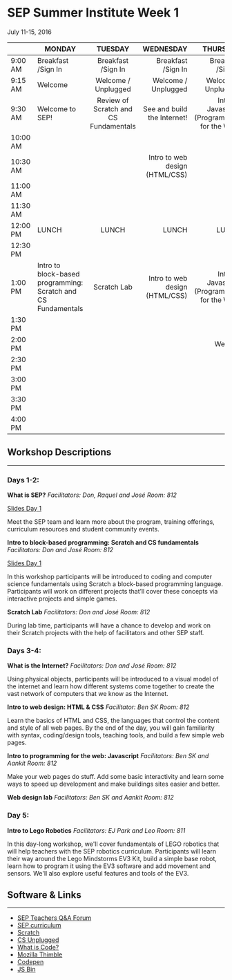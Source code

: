 

# SEP Summer Institute Week 1
July 11-15, 2016

|| MONDAY  | TUESDAY        | WEDNESDAY | THURSDAY| FRIDAY
| ------| ------------- |:-------------:| -----:|-----:|-----:|
| 9:00 AM |Breakfast /Sign In|Breakfast /Sign In|Breakfast /Sign In|Breakfast /Sign In|Breakfast /Sign In
9:15 AM |Welcome|Welcome / Unplugged|Welcome / Unplugged|Welcome / Unplugged|Welcome / Unplugged|
9:30 AM |Welcome to SEP!|Review of Scratch and CS Fundamentals|See and build the Internet!|Intro to Javascript (Programming for the Web)|Intro to Lego Robotics|
10:00 AM |
10:30 AM|||Intro to web design (HTML/CSS)|
11:00 AM |
11:30 AM |
12:00 PM |LUNCH|LUNCH|LUNCH|LUNCH|LUNCH|
12:30 PM |
1:00 PM |Intro to block-based programming: Scratch and CS Fundamentals| Scratch Lab|Intro to web design (HTML/CSS)|Intro to Javascript (Programming for the Web)|Intro to Lego Robotics|
1:30 PM |
2:00 PM ||||Web lab
2:30 PM |
3:00 PM |
3:30 PM |
4:00 PM  |

## Workshop Descriptions
***
### Days 1-2:
**What is SEP?**
*Facilitators: Don, Raquel and José*
*Room: 812*

[Slides Day 1](https://docs.google.com/a/strongschools.nyc/presentation/d/1mcmN3BMaJgkRp2EaCaIBqRTN7riXwXDoCyFbkRMGUrU/edit?usp=sharing)

Meet the SEP team and learn more about the program, training offerings, curriculum resources and student community events.

**Intro to block-based programming: Scratch and CS fundamentals**
*Facilitators: Don and José*
*Room: 812*

[Slides Day 1](https://drive.google.com/a/strongschools.nyc/folderview?id=0B3omYkYPfQ0ydVcwM1Vzc0RiSVU&usp=sharing)

In this workshop participants will be introduced to coding and computer science fundamentals using Scratch a block-based programming language. Participants will work on different projects that’ll cover these concepts via interactive projects and simple games.

**Scratch Lab**
*Facilitators: Don and José*
*Room: 812*

During lab time, participants will have a chance to develop and work on their Scratch projects with the help of facilitators and other SEP staff.


### Days 3-4:

**What is the Internet?**
*Facilitators: Don and José*
*Room: 812*

Using physical objects, participants will be introduced to a visual model of the internet and learn how different systems come together to create the vast network of computers that we know as the Internet.

**Intro to web design: HTML & CSS**
*Facilitator: Ben SK*
*Room: 812*

Learn the basics of HTML and CSS, the languages that control the content and style of all web pages. By the end of the day, you will gain familiarity with syntax, coding/design tools, teaching tools, and build a few simple web pages.

**Intro to programming for the web: Javascript**
*Facilitators: Ben SK and Aankit*
*Room: 812*

Make your web pages do stuff. Add some basic interactivity and learn some ways to speed up development and make buildings sites easier and better. 

**Web design lab**
*Facilitators: Ben SK and Aankit*
*Room: 812*

### Day 5:

**Intro to Lego Robotics**
*Facilitators: EJ Park and Leo*
*Room: 811*

In this day-long workshop, we'll cover fundamentals of LEGO robotics that will help teachers with the SEP robotics curriculum. Participants will learn their way around the Lego Mindstorms EV3 Kit, build a simple base robot, learn how to program it using the EV3 software and add movement and sensors.  We'll also explore useful features and tools of the EV3. 

## Software & Links
***
*   [SEP Teachers Q&A Forum](http://tinyurl.com/septeachers)
*   [SEP curriculum](https://drive.google.com/open?id=0B8D2ft9M8qQCamQwZGpJMEU2TEk)
*   [Scratch](https://scratch.mit.edu/)
*   [CS Unplugged](http://csunplugged.org/)
*   [What is Code?](https://www.bloomberg.com/graphics/2015-paul-ford-what-is-code/)
*   [Mozilla Thimble](https://thimble.mozilla.org/en-US/)
*   [Codepen](http://codepen.io/)
*   [JS Bin](https://jsbin.com/?html,output)


